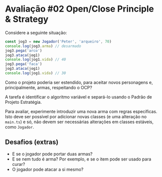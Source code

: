 # Avaliação #02 Open/Close Principle & Strategy

Considere a seguinte situação:

```typescript
const jog3 = new Jogador('Peter', 'arqueiro', 70)
console.log(jog3.arma) // desarmado
jog3.pega('arco')
jog3.ataca(jog1)
console.log(jog1.vida) // 40
jog3.pega('faca')
jog3.ataca(jog1)
console.log(jog1.vida) // 30
```

Como o projeto poderia ser estendido, para aceitar novos personagens e, principalmente, armas, respeitando o OCP?

A tarefa é identificar o algoritmo variável e separá-lo usando o Padrão de Projeto Estratégia.

Para avaliar, experimente introduzir uma nova arma com regras específicas. Isto deve ser possível por adicionar novas classes (e uma alteração no `main.ts`) e só, não devem ser necessárias alterações em classes estáveis, como `Jogador`.

## Desafios (extras)

- E se o jogador pode portar duas armas?
- E se nem tudo é arma? Por exemplo, e se o item pode ser usado para curar?
- O jogador pode atacar a si mesmo?